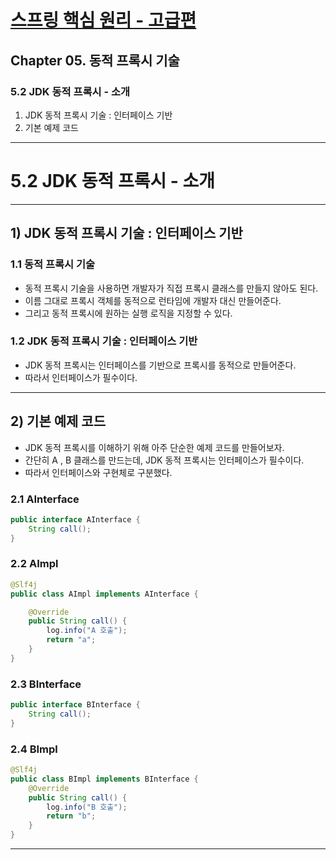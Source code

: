 # <a href = "../README.md" target="_blank">스프링 핵심 원리 - 고급편</a>
## Chapter 05. 동적 프록시 기술
### 5.2 JDK 동적 프록시 - 소개
1) JDK 동적 프록시 기술 : 인터페이스 기반
2) 기본 예제 코드
---

# 5.2 JDK 동적 프록시 - 소개

---

## 1) JDK 동적 프록시 기술 : 인터페이스 기반

### 1.1 동적 프록시 기술
- 동적 프록시 기술을 사용하면 개발자가 직접 프록시 클래스를 만들지 않아도 된다.
- 이름 그대로 프록시 객체를 동적으로 런타임에 개발자 대신 만들어준다.
- 그리고 동적 프록시에 원하는 실행 로직을 지정할 수 있다. 

### 1.2 JDK 동적 프록시 기술 : 인터페이스 기반
- JDK 동적 프록시는 인터페이스를 기반으로 프록시를 동적으로 만들어준다.
- 따라서 인터페이스가 필수이다.

---

## 2) 기본 예제 코드
- JDK 동적 프록시를 이해하기 위해 아주 단순한 예제 코드를 만들어보자.
- 간단히 A , B 클래스를 만드는데, JDK 동적 프록시는 인터페이스가 필수이다.
- 따라서 인터페이스와 구현체로 구분했다.

### 2.1 AInterface
```java
public interface AInterface {
    String call();
}
```


### 2.2 AImpl
```java
@Slf4j
public class AImpl implements AInterface {

    @Override
    public String call() {
        log.info("A 호출");
        return "a";
    }
}
```

### 2.3 BInterface
```java
public interface BInterface {
    String call();
}
```

### 2.4 BImpl
```java
@Slf4j
public class BImpl implements BInterface {
    @Override
    public String call() {
        log.info("B 호출");
        return "b";
    }
}
```

---
